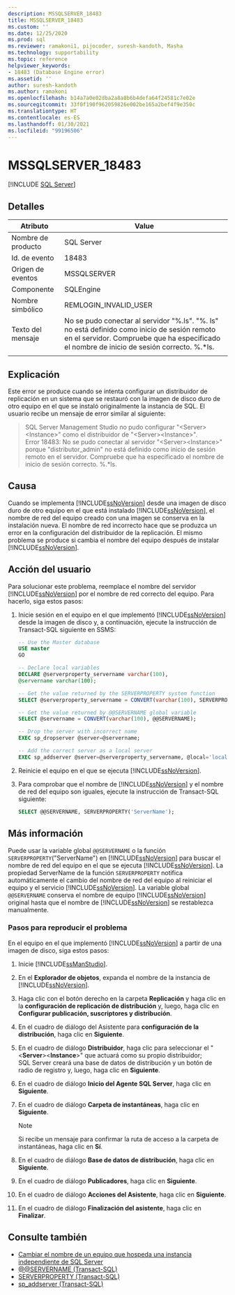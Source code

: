 ```yaml
---
description: MSSQLSERVER_18483
title: MSSQLSERVER_18483
ms.custom: ''
ms.date: 12/25/2020
ms.prod: sql
ms.reviewer: ramakoni1, pijocoder, suresh-kandoth, Masha
ms.technology: supportability
ms.topic: reference
helpviewer_keywords:
- 18483 (Database Engine error)
ms.assetid: ''
author: suresh-kandoth
ms.author: ramakoni
ms.openlocfilehash: b14a7a0e02dba2a8a8b6b4defa64f24581c7e02e
ms.sourcegitcommit: 33f0f190f962059826e002be165a2bef4f9e350c
ms.translationtype: HT
ms.contentlocale: es-ES
ms.lasthandoff: 01/30/2021
ms.locfileid: "99196506"
---
```

# <a name="mssqlserver_18483"></a>MSSQLSERVER_18483
 [!INCLUDE [SQL Server](../../includes/applies-to-version/sqlserver.md)]

## <a name="details"></a>Detalles

|Atributo|Value|
|---|---|
|Nombre de producto|SQL Server|
|Id. de evento|18483|
|Origen de eventos|MSSQLSERVER|
|Componente|SQLEngine|
|Nombre simbólico|REMLOGIN_INVALID_USER|
|Texto del mensaje|No se pudo conectar al servidor "%.ls". "%. ls" no está definido como inicio de sesión remoto en el servidor. Compruebe que ha especificado el nombre de inicio de sesión correcto. %.*ls.|
||

## <a name="explanation"></a>Explicación

Este error se produce cuando se intenta configurar un distribuidor de replicación en un sistema que se restauró con la imagen de disco duro de otro equipo en el que se instaló originalmente la instancia de SQL. El usuario recibe un mensaje de error similar al siguiente:

> SQL Server Management Studio no pudo configurar "\<Server>\<Instance>" como el distribuidor de "\<Server>\<Instance>". Error 18483: No se pudo conectar al servidor "\<Server>\<Instance>" porque "distributor_admin" no está definido como inicio de sesión remoto en el servidor. Compruebe que ha especificado el nombre de inicio de sesión correcto. %.*ls.

## <a name="cause"></a>Causa

Cuando se implementa [!INCLUDE[ssNoVersion](../../includes/ssnoversion-md.md)] desde una imagen de disco duro de otro equipo en el que está instalado [!INCLUDE[ssNoVersion](../../includes/ssnoversion-md.md)], el nombre de red del equipo creado con una imagen se conserva en la instalación nueva. El nombre de red incorrecto hace que se produzca un error en la configuración del distribuidor de la replicación. El mismo problema se produce si cambia el nombre del equipo después de instalar [!INCLUDE[ssNoVersion](../../includes/ssnoversion-md.md)].

## <a name="user-action"></a>Acción del usuario

Para solucionar este problema, reemplace el nombre del servidor [!INCLUDE[ssNoVersion](../../includes/ssnoversion-md.md)] por el nombre de red correcto del equipo. Para hacerlo, siga estos pasos:

1. Inicie sesión en el equipo en el que implementó [!INCLUDE[ssNoVersion](../../includes/ssnoversion-md.md)] desde la imagen de disco y, a continuación, ejecute la instrucción de Transact-SQL siguiente en SSMS:

    ```sql
    -- Use the Master database
    USE master
    GO

    -- Declare local variables
    DECLARE @serverproperty_servername varchar(100),
    @servername varchar(100);

    -- Get the value returned by the SERVERPROPERTY system function
    SELECT @serverproperty_servername = CONVERT(varchar(100), SERVERPROPERTY('ServerName'));

    -- Get the value returned by @@SERVERNAME global variable
    SELECT @servername = CONVERT(varchar(100), @@SERVERNAME);

    -- Drop the server with incorrect name
    EXEC sp_dropserver @server=@servername;

    -- Add the correct server as a local server
    EXEC sp_addserver @server=@serverproperty_servername, @local='local';
    ```

2. Reinicie el equipo en el que se ejecuta [!INCLUDE[ssNoVersion](../../includes/ssnoversion-md.md)].
3. Para comprobar que el nombre de [!INCLUDE[ssNoVersion](../../includes/ssnoversion-md.md)] y el nombre de red del equipo son iguales, ejecute la instrucción de Transact-SQL siguiente:

    ```sql
    SELECT @@SERVERNAME, SERVERPROPERTY('ServerName');
    ```

## <a name="more-information"></a>Más información

Puede usar la variable global `@@SERVERNAME` o la función `SERVERPROPERTY`("ServerName") en [!INCLUDE[ssNoVersion](../../includes/ssnoversion-md.md)] para buscar el nombre de red del equipo en el que se ejecuta [!INCLUDE[ssNoVersion](../../includes/ssnoversion-md.md)]. La propiedad ServerName de la función `SERVERPROPERTY` notifica automáticamente el cambio del nombre de red del equipo al reiniciar el equipo y el servicio [!INCLUDE[ssNoVersion](../../includes/ssnoversion-md.md)]. La variable global `@@SERVERNAME` conserva el nombre de equipo [!INCLUDE[ssNoVersion](../../includes/ssnoversion-md.md)] original hasta que el nombre de [!INCLUDE[ssNoVersion](../../includes/ssnoversion-md.md)] se restablezca manualmente.

### <a name="steps-to-reproduce-the-problem"></a>Pasos para reproducir el problema

En el equipo en el que implementó [!INCLUDE[ssNoVersion](../../includes/ssnoversion-md.md)] a partir de una imagen de disco, siga estos pasos:

1. Inicie [!INCLUDE[ssManStudio](../../includes/ssManStudio-md.md)].
2. En el **Explorador de objetos**, expanda el nombre de la instancia de [!INCLUDE[ssNoVersion](../../includes/ssnoversion-md.md)].
3. Haga clic con el botón derecho en la carpeta **Replicación** y haga clic en la **configuración de replicación de distribución** y, luego, haga clic en **Configurar publicación, suscriptores y distribución**.
4. En el cuadro de diálogo del Asistente para **configuración de la distribución**, haga clic en **Siguiente**.
5. En el cuadro de diálogo **Distribuidor**, haga clic para seleccionar el "\<**Server**>\<**Instance**>" que actuará como su propio distribuidor; SQL Server creará una base de datos de distribución y un botón de radio de registro y, luego, haga clic en **Siguiente**.
6. En el cuadro de diálogo **Inicio del Agente SQL Server**, haga clic en **Siguiente**.
7. En el cuadro de diálogo **Carpeta de instantáneas**, haga clic en **Siguiente**.

    > [!NOTE]
    > Si recibe un mensaje para confirmar la ruta de acceso a la carpeta de instantáneas, haga clic en **Sí**.
8. En el cuadro de diálogo **Base de datos de distribución**, haga clic en **Siguiente**.
9. En el cuadro de diálogo **Publicadores**, haga clic en **Siguiente**.
10. En el cuadro de diálogo **Acciones del Asistente**, haga clic en **Siguiente**.
11. En el cuadro de diálogo **Finalización del asistente**, haga clic en **Finalizar**.

## <a name="see-also"></a>Consulte también

- [Cambiar el nombre de un equipo que hospeda una instancia independiente de SQL Server](../../database-engine/install-windows/rename-a-computer-that-hosts-a-stand-alone-instance-of-sql-server.md)
- [@@SERVERNAME (Transact-SQL)](../../t-sql/functions/servername-transact-sql.md)
- [SERVERPROPERTY (Transact-SQL)](../../t-sql/functions/serverproperty-transact-sql.md)
- [sp_addserver (Transact-SQL)](../system-stored-procedures/sp-addserver-transact-sql.md)